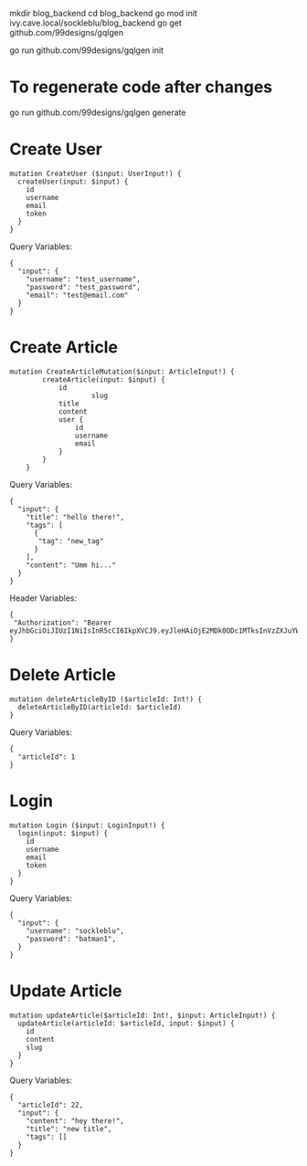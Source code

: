 mkdir blog_backend
cd blog_backend
go mod init ivy.cave.local/sockleblu/blog_backend
go get github.com/99designs/gqlgen

go run github.com/99designs/gqlgen init

# To regenerate code after changes
go run github.com/99designs/gqlgen generate

# Create User
```
mutation CreateUser ($input: UserInput!) {
  createUser(input: $input) {
    id
    username
    email
    token
  }
}
```

Query Variables:
```
{
  "input": {
    "username": "test_username",
    "password": "test_password",
    "email": "test@email.com"
  }
}
```

# Create Article
```
mutation CreateArticleMutation($input: ArticleInput!) {
        createArticle(input: $input) {
            id
    				slug
            title
            content
            user {
                id
                username
                email
            }
        }
    }
```

Query Variables:
```
{
  "input": {
    "title": "hello there!",
    "tags": [
      {
       "tag": "new_tag"
      }
    ],
    "content": "Umm hi..."
  }
}
```

Header Variables:
```
{
 "Authorization": "Bearer eyJhbGciOiJIUzI1NiIsInR5cCI6IkpXVCJ9.eyJleHAiOjE2MDk0ODc1MTksInVzZXJuYW1lIjoic29ja2xlYmx1MSJ9.uYQiGtS3geXkX8tP1Vmk4KO5LaRMJYxMNPVF0iKTVdo"
}
```

# Delete Article
```
mutation deleteArticleByID ($articleId: Int!) {
  deleteArticleByID(articleId: $articleId)
}
```

Query Variables:
```
{
  "articleId": 1
}
```

# Login
```
mutation Login ($input: LoginInput!) {
  login(input: $input) {
    id
    username
    email
    token
  }
}
```

Query Variables:
```
{
  "input": {
    "username": "sockleblu",
    "password": "batman1",
  }
}
```

# Update Article
```
mutation updateArticle($articleId: Int!, $input: ArticleInput!) {
  updateArticle(articleId: $articleId, input: $input) {
    id
    content
    slug
  }
}
```

Query Variables:
```
{
  "articleId": 22,
  "input": {
    "content": "hey there!",
    "title": "new title",
    "tags": []
  }
}
```